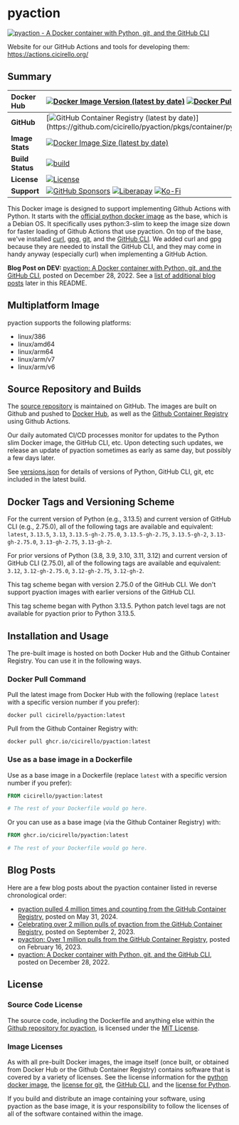 # pyaction

[![pyaction - A Docker container with Python, git, and the GitHub CLI](https://actions.cicirello.org/images/pyaction640.png)](#pyaction)

Website for our GitHub Actions and tools for developing them: https://actions.cicirello.org/

## Summary

| __Docker Hub__ | [![Docker Image Version (latest by date)](https://img.shields.io/docker/v/cicirello/pyaction?label=Docker%20Hub&logo=docker)](https://hub.docker.com/r/cicirello/pyaction) [![Docker Pulls](https://img.shields.io/docker/pulls/cicirello/pyaction?logo=docker)](https://hub.docker.com/r/cicirello/pyaction) |
| :--- | :--- |
| __GitHub__ | [![GitHub Container Registry (latest by date)](https://ghcr-badge.egpl.dev/cicirello/pyaction/latest_tag?label=ghcr.io&color=%23007ec6&ignore=latest,3.12*,2*)](https://github.com/cicirello/pyaction/pkgs/container/pyaction) |
| __Image Stats__ | [![Docker Image Size (latest by date)](https://img.shields.io/docker/image-size/cicirello/pyaction?logo=docker)](https://hub.docker.com/r/cicirello/pyaction) |
| __Build Status__ | [![build](https://github.com/cicirello/pyaction/workflows/build/badge.svg)](https://github.com/cicirello/pyaction/actions/workflows/docker-image.yml) |
| __License__ | [![License](https://img.shields.io/github/license/cicirello/pyaction)](LICENSE) |
| __Support__ | [![GitHub Sponsors](https://img.shields.io/badge/sponsor-30363D?logo=GitHub-Sponsors&logoColor=#EA4AAA)](https://github.com/sponsors/cicirello) [![Liberapay](https://img.shields.io/badge/Liberapay-F6C915?logo=liberapay&logoColor=black)](https://liberapay.com/cicirello) [![Ko-Fi](https://img.shields.io/badge/Ko--fi-F16061?logo=ko-fi&logoColor=white)](https://ko-fi.com/cicirello) |

This Docker image is designed to support implementing Github Actions 
with Python. It starts with the [official python docker image](https://hub.docker.com/_/python) 
as the base, which is a Debian OS. It specifically uses python:3-slim to keep the image size 
down for faster loading of Github Actions that use pyaction. On top of the 
base, we've installed [curl](https://curl.se/), 
[gpg](https://gnupg.org/), [git](https://git-scm.com/), and the 
[GitHub CLI](https://cli.github.com/). We added curl and gpg because they
are needed to install the GitHub CLI, and they may come in handy anyway 
(especially curl) when implementing a GitHub Action.

__Blog Post on DEV:__ [pyaction: A Docker container with Python, git, and the GitHub CLI](https://dev.to/cicirello/pyaction-a-docker-container-with-python-git-and-the-github-cli-930), posted on December 28, 2022. See a [list of additional blog posts](#blog-posts) later in this README.

## Multiplatform Image

pyaction supports the following platforms:
* linux/386
* linux/amd64
* linux/arm64
* linux/arm/v7
* linux/arm/v6

## Source Repository and Builds

The [source repository](https://github.com/cicirello/pyaction) is 
maintained on GitHub. The images are built on Github and pushed 
to [Docker Hub](https://hub.docker.com/r/cicirello/pyaction), as 
well as the 
[Github Container Registry](https://github.com/cicirello?ecosystem=container&tab=packages) 
using Github Actions.

Our daily automated CI/CD processes monitor for updates to the Python slim Docker image, the GitHub 
CLI, etc. Upon detecting such updates, we release an update of pyaction sometimes as 
early as same day, but possibly a few days later.

See [versions.json](https://github.com/cicirello/pyaction/blob/master/versions.json) for details of
versions of Python, GitHub CLI, git, etc included in the latest build.


## Docker Tags and Versioning Scheme

For the current version of Python (e.g., 3.13.5) and current version 
of GitHub CLI (e.g., 2.75.0), all of the following tags are available and equivalent:
`latest`, `3.13.5`, `3.13`, `3.13.5-gh-2.75.0`, `3.13.5-gh-2.75`, `3.13.5-gh-2`, 
`3.13-gh-2.75.0`, `3.13-gh-2.75`, `3.13-gh-2`.

For prior versions of Python (3.8, 3.9, 3.10, 3.11, 3.12) and current version of 
GitHub CLI (2.75.0), all of the following tags are available and equivalent: 
`3.12`, `3.12-gh-2.75.0`, `3.12-gh-2.75`, `3.12-gh-2`.

This tag scheme began with version 2.75.0 of the GitHub CLI. We don't support pyaction
images with earlier versions of the GitHub CLI.

This tag scheme began with Python 3.13.5. Python patch level tags are not available for
pyaction prior to Python 3.13.5.


## Installation and Usage

The pre-built image is hosted on both Docker Hub and the Github 
Container Registry. You can use it in the following ways.

### Docker Pull Command

Pull the latest image from Docker Hub with the following (replace `latest` with 
a specific version number if you prefer):

```Shell
docker pull cicirello/pyaction:latest
```

Pull from the Github Container Registry with:

```Shell
docker pull ghcr.io/cicirello/pyaction:latest
```


### Use as a base image in a Dockerfile

Use as a base image in a Dockerfile (replace `latest` with 
a specific version number if you prefer):

```Dockerfile
FROM cicirello/pyaction:latest

# The rest of your Dockerfile would go here.
```

Or you can use as a base image (via the Github Container Registry) with:

```Dockerfile
FROM ghcr.io/cicirello/pyaction:latest

# The rest of your Dockerfile would go here.
```

## Blog Posts

Here are a few blog posts about the pyaction container listed in reverse chronological order:
* [pyaction pulled 4 million times and counting from the GitHub Container Registry](https://dev.to/cicirello/pyaction-pulled-4-million-times-and-counting-from-the-github-container-registry-47i3), posted on May 31, 2024.
* [Celebrating over 2 million pulls of pyaction from the GitHub Container Registry](https://dev.to/cicirello/celebrating-over-2-million-pulls-of-pyaction-from-the-github-container-registry-20hb), posted on September 2, 2023.
* [pyaction: Over 1 million pulls from the GitHub Container Registry](https://dev.to/cicirello/pyaction-over-1-million-pulls-from-the-github-container-registry-29ag), posted on February 16, 2023.
* [pyaction: A Docker container with Python, git, and the GitHub CLI](https://dev.to/cicirello/pyaction-a-docker-container-with-python-git-and-the-github-cli-930), posted on December 28, 2022.

## License

### Source Code License
The source code, including the Dockerfile and anything
else within the [Github repository for pyaction](https://github.com/cicirello/pyaction), 
is licensed under the
[MIT License](https://github.com/cicirello/pyaction/blob/master/LICENSE).

### Image Licenses
As with all pre-built Docker images, the image itself (once built, or obtained from
Docker Hub or the Github Container Registry) contains software that is covered by a
variety of licenses. See the license information for the 
[python docker image](https://hub.docker.com/_/python),
the [license for git](https://git-scm.com/), 
the [GitHub CLI](https://github.com/cli/cli/blob/trunk/LICENSE),
and the [license for Python](https://docs.python.org/3/license.html).  

If you build and distribute an image containing your software, 
using pyaction as the base image, it
is your responsibility to follow the licenses of all of the
software contained within the image.  

